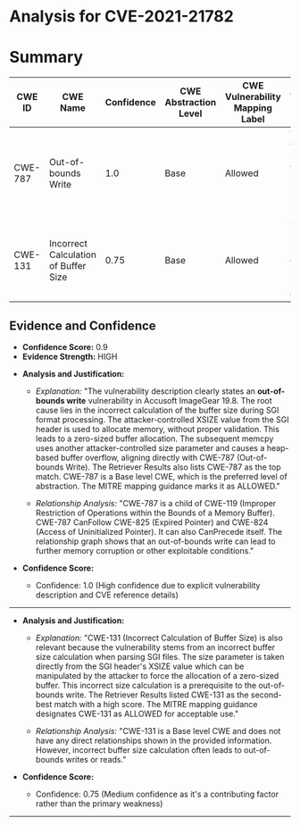 # Analysis for CVE-2021-21782

# Summary
| CWE ID | CWE Name | Confidence | CWE Abstraction Level | CWE Vulnerability Mapping Label | CWE-Vulnerability Mapping Notes |
|---|---|---|---|---|---|
| CWE-787 | Out-of-bounds Write | 1.0 | Base | Allowed | The vulnerability involves writing data beyond the intended buffer boundaries. |
| CWE-131 | Incorrect Calculation of Buffer Size | 0.75 | Base | Allowed | The buffer size is incorrectly calculated, leading to a buffer overflow. |

## Evidence and Confidence

*   **Confidence Score:** 0.9
*   **Evidence Strength:** HIGH

- **Analysis and Justification:**  
  - *Explanation:* "The vulnerability description clearly states an **out-of-bounds write** vulnerability in Accusoft ImageGear 19.8. The root cause lies in the incorrect calculation of the buffer size during SGI format processing. The attacker-controlled XSIZE value from the SGI header is used to allocate memory, without proper validation. This leads to a zero-sized buffer allocation. The subsequent memcpy uses another attacker-controlled size parameter and causes a heap-based buffer overflow, aligning directly with CWE-787 (Out-of-bounds Write). The Retriever Results also lists CWE-787 as the top match. CWE-787 is a Base level CWE, which is the preferred level of abstraction. The MITRE mapping guidance marks it as ALLOWED."
  
  - *Relationship Analysis:* "CWE-787 is a child of CWE-119 (Improper Restriction of Operations within the Bounds of a Memory Buffer). CWE-787 CanFollow CWE-825 (Expired Pointer) and CWE-824 (Access of Uninitialized Pointer). It can also CanPrecede itself. The relationship graph shows that an out-of-bounds write can lead to further memory corruption or other exploitable conditions."

- **Confidence Score:**  
  - Confidence: 1.0 (High confidence due to explicit vulnerability description and CVE reference details)

---
- **Analysis and Justification:**  
  - *Explanation:* "CWE-131 (Incorrect Calculation of Buffer Size) is also relevant because the vulnerability stems from an incorrect buffer size calculation when parsing SGI files. The size parameter is taken directly from the SGI header's XSIZE value which can be manipulated by the attacker to force the allocation of a zero-sized buffer. This incorrect size calculation is a prerequisite to the out-of-bounds write. The Retriever Results listed CWE-131 as the second-best match with a high score. The MITRE mapping guidance designates CWE-131 as ALLOWED for acceptable use."
  
  - *Relationship Analysis:* "CWE-131 is a Base level CWE and does not have any direct relationships shown in the provided information. However, incorrect buffer size calculation often leads to out-of-bounds writes or reads."

- **Confidence Score:**  
  - Confidence: 0.75 (Medium confidence as it's a contributing factor rather than the primary weakness)

---